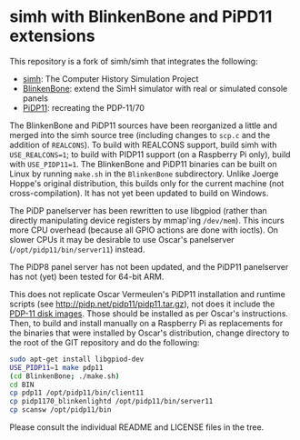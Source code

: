# simh with BlinkenBone and PiPD11 extensions

This repository is a fork of simh/simh that integrates the following:
- [simh](https://github.com/simh/simh): The Computer History Simulation Project
- [BlinkenBone](https://github.com/j-hoppe/BlinkenBone): extend the SimH simulator with real or simulated console panels
- [PiDP11](https://obsolescence.wixsite.com/obsolescence/pidp-11): recreating the PDP-11/70

The BlinkenBone and PiDP11 sources have been reorganized a little and merged into the simh source tree (including changes to ``scp.c`` and the addition of ``REALCONS``). To build with REALCONS support, build simh with ``USE_REALCONS=1``; to build with PIDP11 support (on a Raspberry Pi only), build with ``USE_PIDP11=1``. The BlinkenBone and PiDP11 binaries can be built on Linux by running ``make.sh`` in the ``BlinkenBone`` subdirectory. Unlike Joerge Hoppe's original distribution, this builds only for the current machine (not cross-compilation). It has not yet been updated to build on Windows.

The PiDP panelserver has been rewritten to use libgpiod (rather than directly manipulating device registers by mmap'ing ``/dev/mem``). This incurs more CPU overhead (because all GPIO actions are done with ioctls). On slower CPUs it may be desirable to use Oscar's panelserver (``/opt/pidp11/bin/server11``) instead.

The PiDP8 panel server has not been updated, and the PiDP11 panelserver has not (yet) been tested for 64-bit ARM.

This does not replicate Oscar Vermeulen's PiDP11 installation and runtime scripts (see http://pidp.net/pidp11/pidp11.tar.gz), not does it include the [PDP-11 disk images](http://pidp.net/pidp11/systems.tar.gz). Those should be installed as per Oscar's instructions. Then, to build and install manually on a Raspberry Pi as replacements for the binaries that were installed by Oscar's distribution, change directory to the root of the GIT repository and do the following:
```bash
sudo apt-get install libgpiod-dev
USE_PIDP11=1 make pdp11
(cd BlinkenBone; ./make.sh)
cd BIN
cp pdp11 /opt/pidp11/bin/client11
cp pidp1170_blinkenlightd /opt/pidp11/bin/server11
cp scansw /opt/pidp11/bin
```

Please consult the individual README and LICENSE files in the tree.
